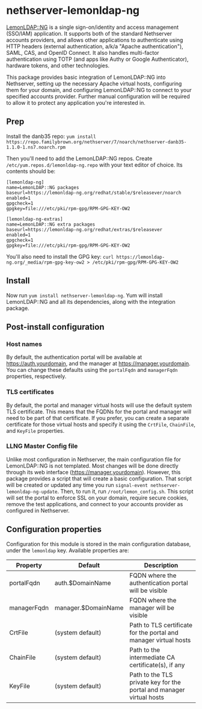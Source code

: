 # nethserver-lemonldap-ng
[LemonLDAP::NG](https://lemonldap-ng.org/welcome/) is a single sign-on/identity and access management (SSO/IAM) application.  It supports both of the standard Nethserver accounts providers, and allows other applications to authenticate using HTTP headers (external authentication, a/k/a "Apache authentication"), SAML, CAS, and OpenID Connect.  It also handles multi-factor authentication using TOTP (and apps like Authy or Google Authenticator), hardware tokens, and other technologies.

This package provides basic integration of LemonLDAP::NG into Nethserver, setting up the necessary Apache virtual hosts, configuring them for your domain, and configuring LemonLDAP::NG to connect to your specified accounts provider.  Further manual configuration will be required to allow it to protect any application you're interested in.

## Prep

Install the danb35 repo: `yum install https://repo.familybrown.org/nethserver/7/noarch/nethserver-danb35-1.1.0-1.ns7.noarch.rpm`

Then you'll need to add the LemonLDAP::NG repos.  Create `/etc/yum.repos.d/lemonldap-ng.repo` with your text editor of choice.  Its contents should be:
```
[lemonldap-ng]
name=LemonLDAP::NG packages
baseurl=https://lemonldap-ng.org/redhat/stable/$releasever/noarch
enabled=1
gpgcheck=1
gpgkey=file:///etc/pki/rpm-gpg/RPM-GPG-KEY-OW2

[lemonldap-ng-extras]
name=LemonLDAP::NG extra packages
baseurl=https://lemonldap-ng.org/redhat/extras/$releasever
enabled=1
gpgcheck=1
gpgkey=file:///etc/pki/rpm-gpg/RPM-GPG-KEY-OW2
```
You'll also need to install the GPG key: `curl https://lemonldap-ng.org/_media/rpm-gpg-key-ow2 > /etc/pki/rpm-gpg/RPM-GPG-KEY-OW2`

## Install

Now run `yum install nethserver-lemonldap-ng`.  Yum will install LemonLDAP::NG and all its dependencies, along with the integration package.

## Post-install configuration

### Host names
By default, the authentication portal will be available at https://auth.yourdomain, and the manager at https://manager.yourdomain.  You can change these defaults using the `portalFqdn` and `managerFqdn` properties, respectively.

### TLS certificates
By default, the portal and manager virtual hosts will use the default system TLS certificate.  This means that the FQDNs for the portal and manager will need to be part of that certificate.  If you prefer, you can create a separate certificate for those virtual hosts and specify it using the `CrtFile`, `ChainFile`, and `KeyFile` properties.

### LLNG Master Config file
Unlike most configuration in Nethserver, the main configuration file for LemonLDAP::NG is not templated.  Most changes will be done directly through its web interface (https://manager.yourdomain).  However, this package provides a script that will create a basic configuration.  That script will be created or updated any time you run `signal-event nethserver-lemonldap-ng-update`.  Then, to run it, run `/root/lemon_config.sh`.  This script will set the portal to enforce SSL on your domain, require secure cookies, remove the test applications, and connect to your accounts provider as configured in Nethserver.

## Configuration properties
Configuration for this module is stored in the main configuration database, under the `lemonldap` key.  Available properties are:

|Property|Default|Description|
|---|---|---|
|portalFqdn|auth.$DomainName|FQDN where the authentication portal will be visible|
|managerFqdn|manager.$DomainName|FQDN where the manager will be visible|
|CrtFile|(system default)|Path to TLS certificate for the portal and manager virtual hosts|
|ChainFile|(system default)|Path to the intermediate CA certificate(s), if any|
|KeyFile|(system default)|Path to the TLS private key for the portal and manager virtual hosts|
